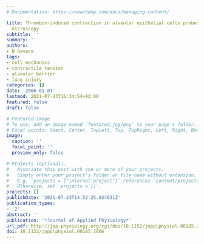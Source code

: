 ```yaml
---
# Documentation: https://wowchemy.com/docs/managing-content/

title: Thrombin-induced contraction in alveolar epithelial cells probed by traction
  microscopy
subtitle: ''
summary: ''
authors:
- N Gavara
tags:
- cell mechanics
- contractile tension
- alveolar barrier
- lung injury
categories: []
date: '2006-01-01'
lastmod: 2021-07-23T16:34:54+02:00
featured: false
draft: false

# Featured image
# To use, add an image named `featured.jpg/png` to your page's folder.
# Focal points: Smart, Center, TopLeft, Top, TopRight, Left, Right, BottomLeft, Bottom, BottomRight.
image:
  caption: ''
  focal_point: ''
  preview_only: false

# Projects (optional).
#   Associate this post with one or more of your projects.
#   Simply enter your project's folder or file name without extension.
#   E.g. `projects = ["internal-project"]` references `content/project/deep-learning/index.md`.
#   Otherwise, set `projects = []`.
projects: []
publishDate: '2021-07-23T14:52:25.854031Z'
publication_types:
- '2'
abstract: ''
publication: '*Journal of Applied Physiology*'
url_pdf: http://jap.physiology.org/cgi/doi/10.1152/japplphysiol.00185.2006
doi: 10.1152/japplphysiol.00185.2006
---
```

